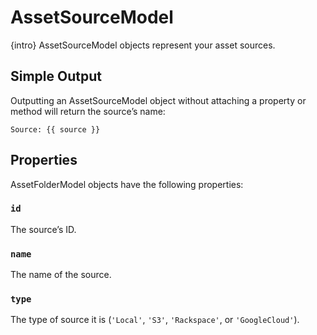 # AssetSourceModel

{intro} AssetSourceModel objects represent your asset sources.

## Simple Output

Outputting an AssetSourceModel object without attaching a property or method will return the source’s name:

```twig
Source: {{ source }}
```

## Properties

AssetFolderModel objects have the following properties:

### `id`

The source’s ID.

### `name`

The name of the source.

### `type`

The type of source it is (`'Local'`, `'S3'`, `'Rackspace'`, or `'GoogleCloud'`).
